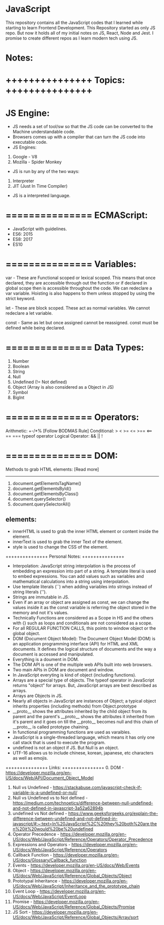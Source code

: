 # JavaScript

This repository contains all the JavaScript codes that I learned while starting to learn Frontend Development.
This Repository started as only JS repo. But now it holds all of my initial notes on JS, React, Node and Jest.
I promise to create different repos as I learn modern tech using JS.

# Notes:

+++++++++++++++
Topics:
+++++++++++++++
===============
JS Engine:
===============

- JS needs a set of tool/sw so that the JS code can be converted to the Machine understandable code.
- Browsers comes up with a compiler that can turn the JS code into executable code.
- JS Engines:

1. Google - V8
2. Mozilla - Spider Monkey

- JS is run by any of the two ways:

1. Interpreter
2. JIT (Just In Time Compiler)

- JS is a interpreted language.

===============
ECMAScript:
===============

- JavaScript with guidelines.
- ES6: 2015
- ES8: 2017
- ES10

===============
Variables:
===============
var - These are Functional scoped or lexical scoped. This means that once declared, they are accessible through out the function or if declared in global scope then is accessible throughout the code. We can redeclare a var variable. Hoisting is also happens to them unless stopped by using the strict keyword.

let - These are block scoped. These act as normal variables. We cannot redeclare a let variable.

const - Same as let but once assigned cannot be reassigned. const must be defined while being declared.

===============
Data Types:
===============

1. Number
2. Boolean
3. String
4. Null
5. Undefined (!= Not defined)
6. Object (Array is also considered as a Object in JS)
7. Symbol
8. BigInt

===============
Operators:
===============
Arithmetic: +-/\*% [Follow BODMAS Rule]
Conditional: > < >= <= >== <== == ===
typeof operator
Logical Operator: && || !

===============
DOM:
===============
Methods to grab HTML elements: [Read more]

---

1. document.getElementsTagName()
2. document.getElementsById()
3. document.getElementsByClass()
4. document.querySelector()
5. document.querySelectorAll()

## elements:

- innerHTML is used to grab the inner HTML element or content inside the element.
- innerText is used to grab the inner Text of the element.
- style is used to change the CSS of the element.

+++++++++++++++
Personal Notes:
+++++++++++++++

- Interpolation: JavaScript string interpolation is the process of embedding an expression into part of a string. A template literal is used to embed expressions. You can add values such as variables and mathematical calculations into a string using interpolation.
- Use template literals (``) when adding variables into strings instead of string literals ('').
- Strings are immutable in JS.
- Even if an array or object are assigned as const, we can change the values inside it as the const variable is referring the object stored in the memory and not it's values.
- Technically Functions are considered as a Scope in HS and the others with {} such as loops and conditionals are not considered as a scope.
- For all REGULAR FUNCTION CALLS, this points to window object or the global object.
- DOM (Document Object Model): The Document Object Model (DOM) is an application programming interface (API) for HTML and XML documents. It defines the logical structure of documents and the way a document is accessed and manipulated.
- Everything is a doument in DOM.
- The DOM API is one of the multiple web APIs built into web browsers.
- Two main APIs in DOM are document and window.
- In JavaScript everyting is kind of object (including functions).
- Arrays are a special type of objects. The typeof operator in JavaScript returns "object" for arrays. But, JavaScript arrays are best described as arrays.
- Arrays are Objects in JS.
- Nearly all objects in JavaScript are instances of Object; a typical object inherits properties (including methods) from Object.prototype
- \_\_proto\_\_ shows the attributes inherited by the child object from its parent and the parent's \_\_proto\_\_ shows the attributes it inherited from it's parent and it goes on till the \_\_proto\_\_ becomes null and this chain of \_\_proto\_\_ is called prototype chaining.
- In functional programming functions are used as varaibles.
- JavaScript is a single-threaded language, which means it has only one call stack that is used to execute the program.
- undefined is not an object if JS. But Null is an object.
- UTF-16 allows us to include chinese, korean, japanese, etc characters as well as emojis.

+++++++++++++++
Links:
+++++++++++++++ 0. DOM - https://developer.mozilla.org/en-US/docs/Web/API/Document_Object_Model

1. Null vs Undefined - https://stackabuse.com/javascript-check-if-variable-is-a-undefined-or-null/
2. Null vs Undefined vs to Not defined - https://medium.com/technoetics/difference-between-null-undefined-and-not-defined-in-javascript-3a52a62894b
3. undefined vs Not defined - https://www.geeksforgeeks.org/explain-the-difference-between-undefined-and-not-defined-in-javascript/#:~:text=In%20JavaScript%2C%20they%20both%20are,then%20it%20would%20be%20undefined
4. Operator Precedence - https://developer.mozilla.org/en-US/docs/Web/JavaScript/Reference/Operators/Operator_Precedence
5. Expressions and Operators - https://developer.mozilla.org/en-US/docs/Web/JavaScript/Reference/Operators
6. Callback Function - https://developer.mozilla.org/en-US/docs/Glossary/Callback_function
7. Events - https://developer.mozilla.org/en-US/docs/Web/Events
8. Object - https://developer.mozilla.org/en-US/docs/Web/JavaScript/Reference/Global_Objects/Object
9. Prototypal Inheritance - https://developer.mozilla.org/en-US/docs/Web/JavaScript/Inheritance_and_the_prototype_chain
10. Event Loop - https://developer.mozilla.org/en-US/docs/Web/JavaScript/EventLoop
11. Promise - https://developer.mozilla.org/en-US/docs/Web/JavaScript/Reference/Global_Objects/Promise
12. JS Sort - https://developer.mozilla.org/en-US/docs/Web/JavaScript/Reference/Global_Objects/Array/sort